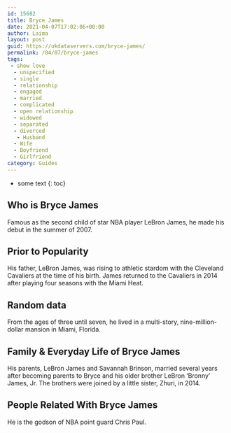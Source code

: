 ```yaml
---
id: 15682
title: Bryce James
date: 2021-04-07T17:02:06+00:00
author: Laima
layout: post
guid: https://ukdataservers.com/bryce-james/
permalink: /04/07/bryce-james
tags:
 - show love
  - unspecified
  - single
  - relationship
  - engaged
  - married
  - complicated
  - open relationship
  - widowed
  - separated
  - divorced
   - Husband
  - Wife
  - Boyfriend
  - Girlfriend
category: Guides
---
```


* some text
{: toc}


## Who is Bryce James
                  
                  
                  
Famous as the second child of star NBA player LeBron James, he made his debut in the summer of 2007. 
                  
              
            
              
            
                
                
                
## Prior to Popularity
                  
                  
                  
His father, LeBron James, was rising to athletic stardom with the Cleveland Cavaliers at the time of his birth. James returned to the Cavaliers in 2014 after playing four seasons with the Miami Heat. 
                  
              
            
              
            
                
                
                
## Random data
                  
                  
                  
From the ages of three until seven, he lived in a multi-story, nine-million-dollar mansion in Miami, Florida. 
                  
              
            
              
            
                
                
                
## Family & Everyday Life of Bryce James
                  
                  
                  
His parents, LeBron James and Savannah Brinson, married several years after becoming parents to Bryce and his older brother LeBron &#8216;Bronny&#8217; James, Jr. The brothers were joined by a little sister, Zhuri, in 2014. 
                  
              
            
              
            
                
                
                
## People Related With Bryce James
                  
                  
                  
He is the godson of NBA point guard Chris Paul. 
                  
              
            
              
            
                
              
            
              
              
            
            
              
            
          
          
          